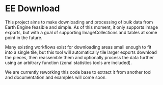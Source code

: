 # EE Download

This project aims to make downloading and processing of bulk data from Earth Engine feasible and simple. As of this
moment, it only supports image exports, but with a goal of supporting ImageCollections and tables at some point in the
future.

Many existing workflows exist for downloading areas small enough to fit into a single tile, but this tool
will automatically tile larger exports download the pieces, then reassemble them and optionally process the data
further using an arbitrary function (zonal statistics tools are included).

We are currently reworking this code base to extract it from another tool and documentation and examples will come soon.